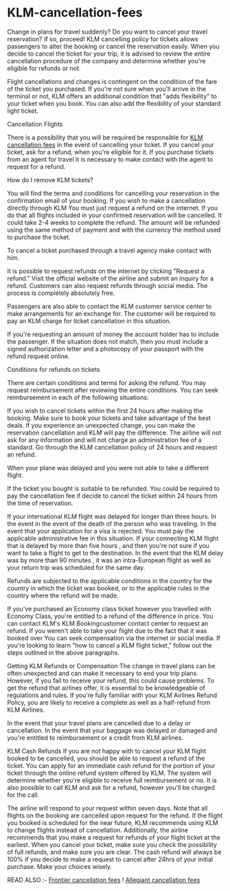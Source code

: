 # KLM-cancellation-fees
Change in plans for travel suddenly? Do you want to cancel your travel reservation? If so, proceed! KLM cancelling policy for tickets allows passengers to alter the booking or cancel the reservation easily. When you decide to cancel the ticket for your trip, it is advised to review the entire cancellation procedure of the company and determine whether you're eligible for refunds or not.

Flight cancellations and changes is contingent on the condition of the fare of the ticket you purchased. If you're not sure when you'll arrive in the terminal or not, KLM offers an additional condition that "adds flexibility" to your ticket when you book. You can also add the flexibility of your standard light ticket.

Cancellation Flights

There is a possibility that you will be required be responsible for <a href="https://www.airtripsadvisor.com/klm-flight-cancellation/">KLM cancellation fees</a> in the event of cancelling your ticket. If you cancel your ticket, ask for a refund, when you're eligible for it. If you purchase tickets from an agent for travel it is necessary to make contact with the agent to request for a refund.

How do I remove KLM tickets? 

You will find the terms and conditions for cancelling your reservation in the confirmation email of your booking. If you wish to make a cancellation directly through KLM You must just request a refund on the internet. If you do that all flights included in your confirmed reservation will be cancelled. It could take 2-4 weeks to complete the refund. The amount will be refunded using the same method of payment and with the currency the method used to purchase the ticket.

To cancel a ticket purchased through a travel agency make contact with him. 

It is possible to request refunds on the internet by clicking "Request a refund." Visit the official website of the airline and submit an inquiry for a refund. Customers can also request refunds through social media. The process is completely absolutely free.

Passengers are also able to contact the KLM customer service center to make arrangements for an exchange for. The customer will be required to pay an KLM charge for ticket cancellation in this situation.

If you're requesting an amount of money the account holder has to include the passenger. If the situation does not match, then you must include a signed authorization letter and a photocopy of your passport with the refund request online.

Conditions for refunds on tickets 

There are certain conditions and terms for asking the refund. You may request reimbursement after reviewing the entire conditions. You can seek reimbursement in each of the following situations:

If you wish to cancel tickets within the first 24 hours after making the booking. Make sure to book your tickets and take advantage of the best deals. If you experience an unexpected change, you can make the reservation cancellation and KLM will pay the difference. The airline will not ask for any information and will not charge an administration fee of a standard. Go through the KLM cancellation policy of 24 hours and request an refund.

When your plane was delayed and you were not able to take a different flight.

If the ticket you bought is suitable to be refunded. You could be required to pay the cancellation fee if decide to cancel the ticket within 24 hours from the time of reservation.

If your international KLM flight was delayed for longer than three hours.
In the event in the event of the death of the person who was traveling.
In the event that your application for a visa is rejected. You must pay the applicable administrative fee in this situation.
If your connecting KLM flight that is delayed by more than five hours , and then you're not sure if you want to take a flight to get to the destination.
In the event that the KLM delay was by more than 90 minutes , it was an intra-European flight as well as your return trip was scheduled for the same day.

Refunds are subjected to the applicable conditions in the country for the country in which the ticket was booked, or to the applicable rules in the country where the refund will be made.

If you've purchased an Economy class ticket however you travelled with Economy Class, you're entitled to a refund of the difference in price. You can contact KLM's KLM Bookingcustomer contact center to request an refund.
If you weren't able to take your flight due to the fact that it was booked over You can seek compensation via the internet or social media.
If you're looking to learn "how to cancel a KLM flight ticket," follow out the steps outlined in the above paragraphs.

Getting KLM Refunds or Compensation 
The change in travel plans can be often unexpected and can make it necessary to end your trip plans. However, if you fail to receive your refund, this could cause problems. To get the refund that airlines offer, it is essential to be knowledgeable of regulations and rules. If you're fully familiar with your KLM Airlines Refund Policy, you are likely to receive a complete as well as a half-refund from KLM Airlines.

In the event that your travel plans are cancelled due to a delay or cancellation. In the event that your baggage was delayed or damaged and you're entitled to reimbursement or a credit from KLM airlines.
 
 KLM Cash Refunds 
If you are not happy with to cancel your KLM flight booked to be cancelled, you should be able to request a refund of the ticket. You can apply for an immediate cash refund for the portion of your ticket through the online refund system offered by KLM. The system will determine whether you're eligible to receive full reimbursement or no. It is also possible to call KLM and ask for a refund, however you'll be charged for the call.

The airline will respond to your request within seven days. Note that all flights on the booking are cancelled upon request for the refund. If the flight you booked is scheduled for the near future, KLM recommends using KLM to change flights instead of cancellation. Additionally, the airline recommends that you make a request for refunds of your flight ticket at the earliest. When you cancel your ticket, make sure you check the possibility of full refunds, and make sure you are clear. The cash refund will always be 100% if you decide to make a request to cancel after 24hrs of your initial purchase. Make your choices wisely.

READ ALSO :- <a href="https://www.airtripsadvisor.com/frontier-flight-cancellation-refund-policy/">Frontier cancellation fees</a> ! <a href="https://www.airtripsadvisor.com/allegiant-air-cancellation-policy/">Allegiant cancellation fees</a>
